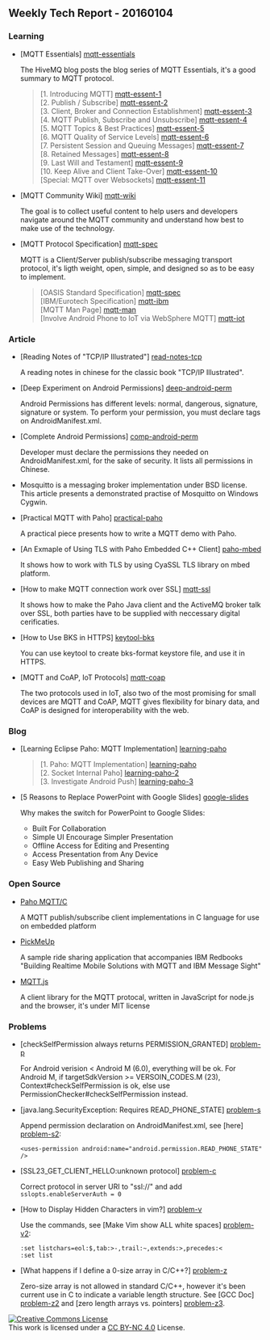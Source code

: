 ## Weekly Tech Report - 20160104

### Learning

+   [MQTT Essentials] [mqtt-essentials]

	The HiveMQ blog posts the blog series of MQTT Essentials, it's a good summary
	to MQTT protocol.

	> [1. Introducing MQTT] [mqtt-essent-1]  
	> [2. Publish / Subscribe] [mqtt-essent-2]  
	> [3. Client, Broker and Connection Establishment] [mqtt-essent-3]  
	> [4. MQTT Publish, Subscribe and Unsubscribe] [mqtt-essent-4]  
	> [5. MQTT Topics & Best Practices] [mqtt-essent-5]  
	> [6. MQTT Quality of Service Levels] [mqtt-essent-6]  
	> [7. Persistent Session and Queuing Messages] [mqtt-essent-7]  
	> [8. Retained Messages] [mqtt-essent-8]  
	> [9. Last Will and Testament] [mqtt-essent-9]  
	> [10. Keep Alive and Client Take-Over] [mqtt-essent-10]  
	> [Special: MQTT over Websockets] [mqtt-essent-11]

[mqtt-essentials]: http://forkbomb-blog.de/2015/all-you-need-to-know-about-mqtt
[mqtt-essent-1]: http://www.hivemq.com/mqtt-essentials-part-1-introducing-mqtt/
[mqtt-essent-2]: http://www.hivemq.com/mqtt-essentials-part2-publish-subscribe/
[mqtt-essent-3]: http://www.hivemq.com/mqtt-essentials-part-3-client-broker-connection-establishment/
[mqtt-essent-4]: http://www.hivemq.com/mqtt-essentials-part-4-mqtt-publish-subscribe-unsubscribe/
[mqtt-essent-5]: http://www.hivemq.com/mqtt-essentials-part-5-mqtt-topics-best-practices/
[mqtt-essent-6]: http://www.hivemq.com/mqtt-essentials-part-6-mqtt-quality-of-service-levels/
[mqtt-essent-7]: http://www.hivemq.com/mqtt-essentials-part-7-persistent-session-queuing-messages/
[mqtt-essent-8]: http://www.hivemq.com/mqtt-essentials-part-8-retained-messages/
[mqtt-essent-9]: http://www.hivemq.com/mqtt-essentials-part-9-last-will-and-testament/
[mqtt-essent-10]: http://www.hivemq.com/mqtt-essentials-part-10-alive-client-take-over/
[mqtt-essent-11]: http://www.hivemq.com/mqtt-essentials-special-mqtt-over-websockets/

+   [MQTT Community Wiki] [mqtt-wiki]

    The goal is to collect useful content to help users and developers navigate
    around the MQTT community and understand how best to make use of the 
    technology.

[mqtt-wiki]: https://github.com/mqtt/mqtt.github.io/wiki

+   [MQTT Protocol Specification] [mqtt-spec]

    MQTT is a Client/Server publish/subscribe messaging transport protocol, it's
    ligth weight, open, simple, and designed so as to be easy to implement.

    > [OASIS Standard Specification] [mqtt-spec]  
    > [IBM/Eurotech Specification] [mqtt-ibm]  
    > [MQTT Man Page] [mqtt-man]  
    > [Involve Android Phone to IoT via WebSphere MQTT] [mqtt-iot]

[mqtt-spec]: http://docs.oasis-open.org/mqtt/mqtt/v3.1.1/os/mqtt-v3.1.1-os.html
[mqtt-ibm]: http://public.dhe.ibm.com/software/dw/webservices/ws-mqtt/mqtt-v3r1.html
[mqtt-man]: http://mosquitto.org/man/mqtt-7.html
[mqtt-iot]: https://www.ibm.com/developerworks/cn/websphere/library/techarticles/1109_wangb_mqandroid/1109_wangb_mqandroid.html

### Article

+   [Reading Notes of "TCP/IP Illustrated"] [read-notes-tcp]

    A reading notes in chinese for the classic book "TCP/IP Illustrated".

[read-notes-tcp]: http://www.cnblogs.com/fengzanfeng/articles/1339347.html

+   [Deep Experiment on Android Permissions] [deep-android-perm]

    Android Permissions has different levels: normal, dangerous, signature, 
    signature or system. To perform your permission, you must declare <permission>
    tags on AndroidManifest.xml.

[deep-android-perm]: http://blog.csdn.net/t12x3456/article/details/7749200

+   [Complete Android Permissions] [comp-android-perm]

    Developer must declare the permissions they needed on AndroidManifest.xml,
    for the sake of security. It lists all permissions in Chinese.

[comp-android-perm]: http://www.cnblogs.com/ganzhijie/archive/2010/08/21/1805573.html

+   [Mosquitto and Broker]: [mosquitto-broker]

    Mosquitto is a messaging broker implementation under BSD license. This article
    presents a demonstrated practise of Mosquitto on Windows Cygwin.

[mosquitto-broker]: http://blog.csdn.net/akof1314/article/details/7494572

+   [Practical MQTT with Paho] [practical-paho]

    A practical piece presents how to write a MQTT demo with Paho.

[practical-paho]: http://www.infoq.com/articles/practical-mqtt-with-paho

+   [An Exmaple of Using TLS with Paho Embedded C++ Client] [paho-mbed]

    It shows how to work with TLS by using CyaSSL TLS library on mbed platform.

[paho-mbed]: http://modelbasedtesting.co.uk/?p=181

+   [How to make MQTT connection work over SSL] [mqtt-ssl]

    It shows how to make the Paho Java client and the ActiveMQ broker talk over 
    SSL, both parties have to be supplied with neccessary digital cerificaties.

[mqtt-ssl]: https://github.com/Hill30/mqtt-client/wiki/How-to-make-MQTT-connection-work-over-SSL

+   [How to Use BKS in HTTPS] [keytool-bks]

    You can use keytool to create bks-format keystore file, and use it in HTTPS.

[keytool-bks]: http://www.cnblogs.com/duwei/p/3671966.html

+   [MQTT and CoAP, IoT Protocols] [mqtt-coap]

    The two protocols used in IoT, also two of the most promising for small devices
    are MQTT and CoAP, MQTT gives flexibility for binary data, and CoAP is designed
    for interoperability with the web.

[mqtt-coap]: https://eclipse.org/community/eclipse_newsletter/2014/february/article2.php

### Blog

+   [Learning Eclipse Paho: MQTT Implementation] [learning-paho]

	> [1. Paho: MQTT Implementation] [learning-paho]  
	> [2. Socket Internal Paho] [learning-paho-2]  
	> [3. Investigate Android Push] [learning-paho-3]

[learning-paho]: http://blog.csdn.net/yangzl2008/article/details/8861069
[learning-paho-2]: http://blog.csdn.net/yangzl2008/article/details/8866066
[learning-paho-3]: http://blog.csdn.net/yangzl2008/article/details/8860621

+   [5 Reasons to Replace PowerPoint with Google Slides] [google-slides]

    Why makes the switch for PowerPoint to Google Slides:
    +   Built For Collaboration
    +   Simple UI Encourage Simpler Presentation
    +   Offline Access for Editing and Presenting
    +   Access Presentation from Any Device
    +   Easy Web Publishing and Sharing

[google-slides]: https://www.insidehighered.com/blogs/technology-and-learning/5-reasons-replace-powerpoint-google-slides

### Open Source

+   [Paho MQTT/C](http://git.eclipse.org/c/paho/org.eclipse.paho.mqtt.c.git)

    A MQTT publish/subscribe client implementations in C language for use on 
    embedded platform

+   [PickMeUp](https://github.com/ibm-messaging/mqtt-PickMeUp.git)

    A sample ride sharing application that accompanies IBM Redbooks "Building 
    Realtime Mobile Solutions with MQTT and IBM Message Sight"

+   [MQTT.js](https://www.npmjs.com/package/mqtt)

    A client library for the MQTT protocal, written in JavaScript for node.js
    and the browser, it's under MIT license

### Problems

+   [checkSelfPermission always returns PERMISSION_GRANTED] [problem-p]

    For Android verision < Android M (6.0), everything will be ok. For Android
    M, if targetSdkVersion >= VERSOIN_CODES.M (23), Context#checkSelfPermission
    is ok, else use PermissionChecker#checkSelfPermission instead.

[problem-p]: http://my.oschina.net/u/990728/blog/549914?fromerr=PvyCq00O

+   [java.lang.SecurityException: Requires READ_PHONE_STATE] [problem-s]

    Append permission declaration on AndroidManifest.xml, see [here] [problem-s2]:

        <uses-permission android:name="android.permission.READ_PHONE_STATE" />

[problem-s]: http://www.cnblogs.com/dava/p/3698126.html
[problem-s2]: http://stackoverflow.com/questions/7178941/android-read-phone-state

+   [SSL23_GET_CLIENT_HELLO:unknown protocol] [problem-c]

    Correct protocol in server URI to "ssl://" and add `sslopts.enableServerAuth = 0`

[problem-c]: http://www.bandh.de/2015/02/05/using-tls-in-the-paho-mqtt-c-api-together-with-the-mosquitto-browser/

+   [How to Display Hidden Characters in vim?] [problem-v]

    Use the commands, see [Make Vim show ALL white spaces] [problem-v2]:

        :set listchars=eol:$,tab:>-,trail:~,extends:>,precedes:<
        :set list

[problem-v]: http://askubuntu.com/questions/74485/how-to-display-hidden-characters-in-vim
[problem-v2]: http://stackoverflow.com/questions/1675688/make-vim-show-all-white-spaces-as-a-character

+   [What happens if I define a 0-size array in C/C++?] [problem-z]

    Zero-size array is not allowed in standard C/C++, however it's been current
    use in C to indicate a variable length structure. See [GCC Doc] [problem-z2]
    and [zero length arrays vs. pointers] [problem-z3].

[problem-z]: http://stackoverflow.com/questions/9722632/what-happens-if-i-define-a-0-size-array-in-c-c
[problem-z2]: https://gcc.gnu.org/onlinedocs/gcc/Zero-Length.html
[problem-z3]: http://stackoverflow.com/questions/627364/zero-length-arrays-vs-pointers


[![Creative Commons License][CC png]][CC BY-NC 4.0]<br/>
This work is licensed under a [CC BY-NC 4.0][] License.

[cc png]: https://i.creativecommons.org/l/by-nc/4.0/88x31.png
[cc by-nc 4.0]: http://creativecommons.org/licenses/by-nc/4.0/



